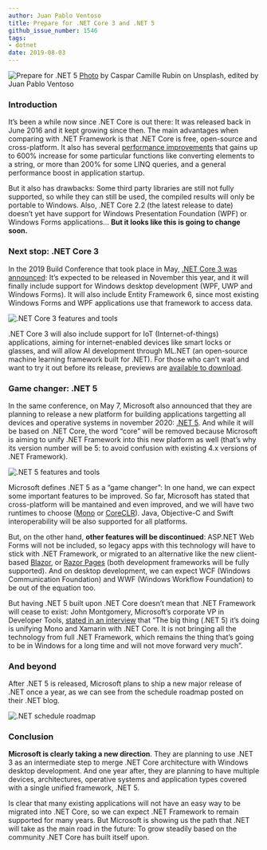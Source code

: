 ```yaml
---
author: Juan Pablo Ventoso
title: Prepare for .NET Core 3 and .NET 5
github_issue_number: 1546
tags:
- dotnet
date: 2019-08-03
---
```


<img src="/blog/2019/08/prepare-for-dotnet-core-3-dotnet-5/image-0.jpg" alt="Prepare for .NET 5" /> [Photo](https://unsplash.com/photos/fPkvU7RDmCo) by Caspar Camille Rubin on Unsplash, edited by Juan Pablo Ventoso


### Introduction

It’s been a while now since .NET Core is out there: It was released back in June 2016 and it kept growing since then. The main advantages when comparing with .NET Framework is that .NET Core is free, open-source and cross-platform. It also has several <a href="https://devblogs.microsoft.com/dotnet/performance-improvements-in-net-core/" target="_blank">performance improvements</a> that gains up to 600% increase for some particular functions like converting elements to a string, or more than 200% for some LINQ queries, and a general performance boost in application startup.

But it also has drawbacks: Some third party libraries are still not fully supported, so while they can still be used, the compiled results will only be portable to Windows. Also, .NET Core 2.2 (the latest release to date) doesn’t yet have support for Windows Presentation Foundation (WPF) or Windows Forms applications... **But it looks like this is going to change soon.**


### Next stop: .NET Core 3

In the 2019 Build Conference that took place in May, <a href="https://devblogs.microsoft.com/dotnet/announcing-net-core-3/" target="_blank">.NET Core 3 was announced</a>: It’s expected to be released in November this year, and it will finally include support for Windows desktop development (WPF, UWP and Windows Forms). It will also include Entity Framework 6, since most existing Windows Forms and WPF applications use that framework to access data.

![.NET Core 3 features and tools](/blog/2019/08/prepare-for-dotnet-core-3-dotnet-5/image-1.jpg)

.NET Core 3 will also include support for IoT (Internet-of-things) applications, aiming for internet-enabled devices like smart locks or glasses, and will allow AI development through ML.NET (an open-source machine learning framework built for .NET). For those who can’t wait and want to try it out before its release, previews are <a href="https://devblogs.microsoft.com/dotnet/announcing-net-core-3-0-preview-7/" target="_blank">available to download</a>.


### Game changer: .NET 5

In the same conference, on May 7, Microsoft also announced that they are planning to release a new platform for building applications targetting all devices and operative systems in november 2020: <a href="https://devblogs.microsoft.com/dotnet/introducing-net-5/" target="_blank">.NET 5</a>. And while it will be based on .NET Core, the word “core” will be removed because Microsoft is aiming to unify .NET Framework into this new platform as well (that’s why its version number will be 5: to avoid confusion with existing 4.x versions of .NET Framework).

![.NET 5 features and tools](/blog/2019/08/prepare-for-dotnet-core-3-dotnet-5/image-2.jpg)

Microsoft defines .NET 5 as a “game changer”: In one hand, we can expect some important features to be improved. So far, Microsoft has stated that cross-platform will be mantained and even improved, and we will have two runtimes to choose (<a href="https://github.com/mono/mono" target="_blank">Mono</a> or <a href="https://github.com/dotnet/coreclr" target="_blank">CoreCLR</a>). Java, Objective-C and Swift interoperability will be also supported for all platforms.

But, on the other hand, **other features will be discontinued**: ASP.NET Web Forms will not be included, so legacy apps with this technology will have to stick with .NET Framework, or migrated to an alternative like the new client-based <a href="https://dotnet.microsoft.com/apps/aspnet/web-apps/client" target="_blank">Blazor</a>, or <a href="/blog/2018/11/whats-the-deal-with-asp-net-core-razor-pages/" target="_blank">Razor Pages</a> (both development frameworks will be fully supported). And on desktop development, we can expect WCF (Windows Communication Foundation) and WWF (Windows Workflow Foundation) to be out of the equation too.

But having .NET 5 built upon .NET Core doesn’t mean that .NET Framework will cease to exist: John Montgomery, Microsoft’s corporate VP in Developer Tools, <a href="https://www.theregister.co.uk/2019/05/16/will_net_5_really_unify_microsoft_development_stack/" target="_blank">stated in an interview</a> that “The big thing (.NET 5) it’s doing is unifying Mono and Xamarin with .NET Core. It is not bringing all the technology from full .NET Framework, which remains the thing that’s going to be in Windows for a long time and will not move forward very much”.


### And beyond

After .NET 5 is released, Microsoft plans to ship a new major release of .NET once a year, as we can see from the schedule roadmap posted on their .NET blog.

![.NET schedule roadmap](/blog/2019/08/prepare-for-dotnet-core-3-dotnet-5/image-3.jpg)


### Conclusion

<b>Microsoft is clearly taking a new direction</b>. They are planning to use .NET 3 as an intermediate step to merge .NET Core architecture with Windows desktop development. And one year after, they are planning to have multiple devices, architectures, operative systems and application types covered with a single unified framework, .NET 5.

Is clear that many existing applications will not have an easy way to be migrated into .NET Core, so we can expect .NET Framework to remain supported for many years. But Microsoft is showing us the path that .NET will take as the main road in the future: To grow steadily based on the community .NET Core has built itself upon.
